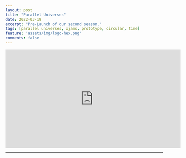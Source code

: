 ```yaml
---
layout: post
title: "Parallel Universes"
date: 2022-03-19
excerpt: "Pre-Launch of our second season."
tags: [parallel universes, xjams, prototype, circular, time]
feature: 'assets/img/logo-hex.png'
comments: false
---
```



<iframe width="560" height="315" src="https://www.youtube.com/embed/vVVr064nkgw" title="YouTube video player" frameborder="0" allow="accelerometer; autoplay; clipboard-write; encrypted-media; gyroscope; picture-in-picture" allowfullscreen></iframe> 

 <hr>
